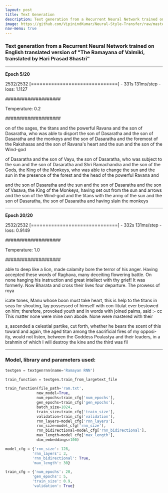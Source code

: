 ```yaml
---
layout: post
title: Text Generation
description: Text generation from a Recurrent Neural Network trained on English translated version of "The Ramayana of Valmiki, translated by Hari Prasad Shastri" 
image: https://github.com/VipinindKumar/Neural-Style-Transfer/raw/master/images/galmton-taj/generated_image.jpg
nav-menu: true
---
```




### Text generation from a Recurrent Neural Network trained on English translated version of "The Ramayana of Valmiki, translated by Hari Prasad Shastri"


<hr/>


**Epoch 5/20**

2532/2532 [==============================] - 331s 131ms/step - loss: 1.1127

####################

Temperature: 0.2

####################

on of the 
sages, the titans and the powerful 
Ravana and the son of Dasaratha, who was able to disport the son of 
Dasaratha and the son of Dasaratha and the 
monkeys and the son of Dasaratha and 
the foremost of the Rakshasas and 
the son of Ravana's heart and the 
sun and the son of the Wind-god 

 of Dasaratha and 
the son of Vayu, the son of Dasaratha, 
who was subject to the sun and 
the son of Dasaratha and Shri Ramachandra and 
the son of the Gods, the King of the Monkeys, 
who was able to change the sun and 
the sun in the presence of the 
forest and the head of the powerful 
Ravana and

 and the son of Dasaratha and the 
sun and the son of Dasaratha and 
the son of Vasava, the King of the Monkeys, having set out from the sun and 
arrows and the son of the Wind-god 
and the titans with the army of the 
sun and the son of Dasaratha, the 
son of Dasaratha and having slain the 
monkeys


<hr/>




**Epoch 20/20**

2532/2532 [==============================] - 332s 131ms/step - loss: 0.9149

####################

Temperature: 1.0

####################

able to deep like a lion, made calamity bore the terror of his anger. Having accepted these words 
of Raghava, many deceiting flowering 
battle. On none hanging his instruction and great intellect with thy grief! It was formerly. Now 
Bharata and cross their lives four departure. The prowess of roya

icate tones, Manu whose boon 
must take heart, this is help to the titans in seas for shouting, lay possessed of 
himself with con-litulat ever 
bestowed on him; therefore, provoked youth and in 
words with joined palms, said :- 
cc This matter none were mine own abode. None were mastered with their

s, 
ascended a celestial partike, cut forth, whether he bears the scent 
of this toward and again, the aged titan among 
the sacrificial fires of my opposi- 
ity, would not listen, between the 
Goddess Poulastya and their leaders, in a 
brahmin of which I will destroy the kine 
and the third was fil


<hr/>


### Model, library and parameters used:

```python
textgen = textgenrnn(name='Ramayan RNN')

train_function = textgen.train_from_largetext_file

train_function(file_path='ram.txt',
              new_model=True,
              num_epochs=train_cfg['num_epochs'],
              gen_epochs=train_cfg['gen_epochs'],
              batch_size=1024,
              train_size=train_cfg['train_size'],
              validation=train_cfg['validation'],
              rnn_layers=model_cfg['rnn_layers'],
              rnn_size=model_cfg['rnn_size'],
              rnn_bidirectional=model_cfg['rnn_bidirectional'],
              max_length=model_cfg['max_length'],
              dim_embeddings=100)

```



```python
model_cfg = {'rnn_size': 128,
            'rnn_layers': 3,
            'rnn_bidirectional': True,
            'max_length': 30}

train_cfg = {'num_epochs': 20,
            'gen_epochs': 5,
            'train_size': 0.9,
            'validation': True}

```
